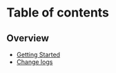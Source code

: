 # Table of contents

## Overview

* [Getting Started](README.md)
* [Change logs](overview/change-logs.md)
